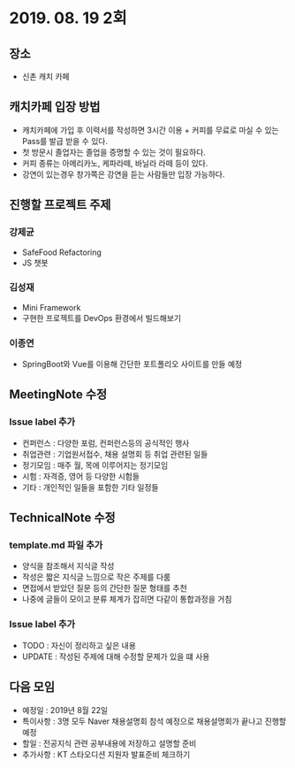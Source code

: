# 2019. 08. 19 2회

## 장소
- 신촌 캐치 카페 

## 캐치카페 입장 방법
- 캐치카페에 가입 후 이력서를 작성하면 3시간 이용 + 커피를 무료로 마실 수 있는 Pass를 발급 받을 수 있다.
- 첫 방문시 졸업자는 졸업을 증명할 수 있는 것이 필요하다.
- 커피 종류는 아메리카노, 케파라떼, 바닐라 라떼 등이 있다.
- 강연이 있는경우 창가쪽은 강연을 듣는 사람들만 입장 가능하다.

## 진행할 프로젝트 주제
### 강제균
- SafeFood Refactoring
- JS 챗봇
### 김성재
- Mini Framework
- 구현한 프로젝트를 DevOps 환경에서 빌드해보기 
### 이종연
- SpringBoot와 Vue를 이용해 간단한 포트폴리오 사이트를 만들 예정

## MeetingNote 수정
### Issue label 추가
- 컨퍼런스 : 다양한 포럼, 컨퍼런스등의 공식적인 행사
- 취업관련 : 기업원서접수, 채용 설명회 등 취업 관련된 일들
- 정기모임 : 매주 월, 목에 이루어지는 정기모임
- 시험 : 자격증, 영어 등 다양한 시험들
- 기타 : 개인적인 일들을 포함한 기타 일정들

## TechnicalNote 수정
### template.md 파일 추가
- 양식을 참조해서 지식글 작성
- 작성은 짧은 지식글 느낌으로 작은 주제를 다룸
- 면접에서 받았던 질문 등의 간단한 질문 형태를 추천
- 나중에 글들이 모이고 분류 체계가 잡히면 다같이 통합과정을 거침

### Issue label 추가
- TODO : 자신이 정리하고 싶은 내용
- UPDATE : 작성된 주제에 대해 수정할 문제가 있을 떄 사용

## 다음 모임
- 예정일 : 2019년 8월 22일
- 특이사항 : 3명 모두 Naver 채용설명회 참석 예정으로 채용설명회가 끝나고 진행할 예정
- 할일 : 전공지식 관련 공부내용에 저장하고 설명할 준비
- 추가사항 : KT 스타오디션 지원자 발표준비 체크하기
